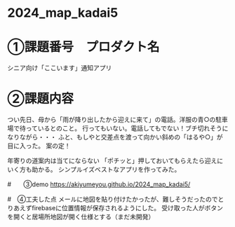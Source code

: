 # 2024_map_kadai5
# ①課題番号　プロダクト名
シニア向け「ここいます」通知アプリ

# ②課題内容
つい先日、母から「雨が降り出したから迎えに来て」の電話。洋服の青○の駐車場で待っているとのこと。
行ってもいない。電話してもでない！ブチ切れそうになりながら・・・
ふと、もしやと交差点を渡って向かい斜めの「はるや○」が目に入った。
案の定！

年寄りの道案内は当てにならない
「ポチッと」押しておいてもらえたら迎えにいく方も助かる。
シンプルイズベストなアプリを作ってみた。

#　　③demo
https://akiyumeyou.github.io/2024_map_kadai5/

#　④工夫した点
メールに地図を貼り付けたかったが、難しそうだったのでとりあえずfirebaseに位置情報が保存されるようにした。
受け取った人がボタンを開くと居場所地図が開く仕様とする（まだ未開発）
